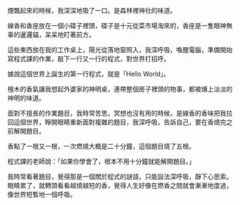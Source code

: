 煙飄起來的時候，我深深地吸了一口。是森林裡神社的味道。

線香和香座放在一個小碟子裡頭，碟子是十元從菜市場淘來的，香座是一隻眼神無辜的暹邏貓，呆呆地盯著前方。

這些東西放在我的工作桌上，陽光從落地窗照入，我深呼吸，喚醒電腦，準備開始寫程式課的作業，敲下一行又一行的程式，對世界打招呼。

據說這個世界上誕生的第一行程式，就是「Hello World」。

檀木的香氣讓我想起外婆家的神明桌，連帶整個房子裡頭的物事，都被燻上淡淡的神明的味道。

面對不擅長的作業題目，我時常苦思。冥想也沒有用的時候，是線香的香味把我拉回這個世界，睜開眼睛重新面對複雜的題目，我深呼吸，告訴自己，要在香燒完之前解開題目。

香點了一根又一根，一次燃燒大概是二十分鐘，這個題目燒了五根。

程式課的老師說：「如果你學會了，根本不用十分鐘就能解開題目。」

我時常看著題目，覺得那是一個關於程式的謎語，只能設法深呼吸，靜下心思索。眼睛累了，就轉頭看看越燒越短的香，覺得人生好像在燃香之間就會漸漸地度過，像世界短暫地一個呼吸。